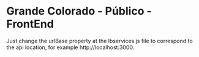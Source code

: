 # Grande Colorado - Público - FrontEnd

Just change the urlBase property at the lbservices.js file to correspond to the api location, for example http://localhost:3000.
